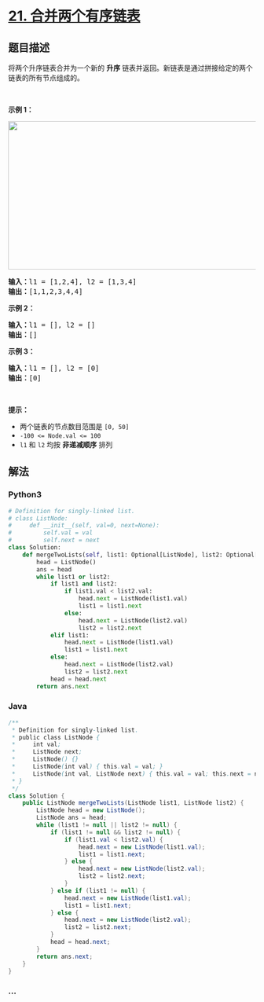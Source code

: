 # [21. 合并两个有序链表](https://leetcode-cn.com/problems/merge-two-sorted-lists)



## 题目描述

<!-- 这里写题目描述 -->

<p>将两个升序链表合并为一个新的 <strong>升序</strong> 链表并返回。新链表是通过拼接给定的两个链表的所有节点组成的。 </p>

<p> </p>

<p><strong>示例 1：</strong></p>
<img alt="" src="https://assets.leetcode.com/uploads/2020/10/03/merge_ex1.jpg" style="width: 662px; height: 302px;" />
<pre>
<strong>输入：</strong>l1 = [1,2,4], l2 = [1,3,4]
<strong>输出：</strong>[1,1,2,3,4,4]
</pre>

<p><strong>示例 2：</strong></p>

<pre>
<strong>输入：</strong>l1 = [], l2 = []
<strong>输出：</strong>[]
</pre>

<p><strong>示例 3：</strong></p>

<pre>
<strong>输入：</strong>l1 = [], l2 = [0]
<strong>输出：</strong>[0]
</pre>

<p> </p>

<p><strong>提示：</strong></p>

<ul>
	<li>两个链表的节点数目范围是 <code>[0, 50]</code></li>
	<li><code>-100 <= Node.val <= 100</code></li>
	<li><code>l1</code> 和 <code>l2</code> 均按 <strong>非递减顺序</strong> 排列</li>
</ul>


## 解法

<!-- 这里可写通用的实现逻辑 -->

<!-- tabs:start -->

### **Python3**

<!-- 这里可写当前语言的特殊实现逻辑 -->

```python
# Definition for singly-linked list.
# class ListNode:
#     def __init__(self, val=0, next=None):
#         self.val = val
#         self.next = next
class Solution:
    def mergeTwoLists(self, list1: Optional[ListNode], list2: Optional[ListNode]) -> Optional[ListNode]:
        head = ListNode()
        ans = head
        while list1 or list2:
            if list1 and list2:
                if list1.val < list2.val:
                    head.next = ListNode(list1.val)
                    list1 = list1.next
                else:
                    head.next = ListNode(list2.val)
                    list2 = list2.next
            elif list1:
                head.next = ListNode(list1.val)
                list1 = list1.next
            else:
                head.next = ListNode(list2.val)
                list2 = list2.next
            head = head.next
        return ans.next
```

### **Java**

<!-- 这里可写当前语言的特殊实现逻辑 -->

```java
/**
 * Definition for singly-linked list.
 * public class ListNode {
 *     int val;
 *     ListNode next;
 *     ListNode() {}
 *     ListNode(int val) { this.val = val; }
 *     ListNode(int val, ListNode next) { this.val = val; this.next = next; }
 * }
 */
class Solution {
    public ListNode mergeTwoLists(ListNode list1, ListNode list2) {
        ListNode head = new ListNode();
        ListNode ans = head;
        while (list1 != null || list2 != null) {
            if (list1 != null && list2 != null) {
                if (list1.val < list2.val) {
                    head.next = new ListNode(list1.val);
                    list1 = list1.next;
                } else {
                    head.next = new ListNode(list2.val);
                    list2 = list2.next;
                }
            } else if (list1 != null) {
                head.next = new ListNode(list1.val);
                list1 = list1.next;
            } else {
                head.next = new ListNode(list2.val);
                list2 = list2.next;
            }
            head = head.next;
        }
        return ans.next;
    }
}
```

### **...**

```

```

<!-- tabs:end -->
